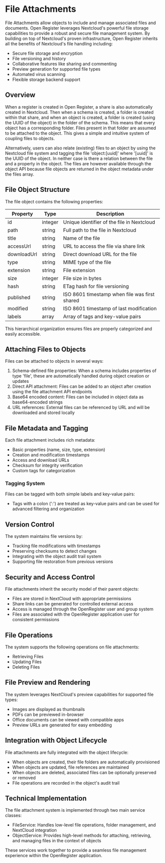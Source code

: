 # File Attachments

File Attachments allow objects to include and manage associated files and documents. Open Register leverages Nextcloud's powerful file storage capabilities to provide a robust and secure file management system. By building on top of Nextcloud's proven infrastructure, Open Register inherits all the benefits of Nextcloud's file handling including:

- Secure file storage and encryption
- File versioning and history
- Collaborative features like sharing and commenting
- Preview generation for supported file types
- Automated virus scanning
- Flexible storage backend support

## Overview

When a register is created in Open Register, a share is also automatically created in Nextcloud. Then when a schema is created, a folder is created within that share, and when an object is created, a folder is created (using the UUID of the object) in the folder of the schema. This means that every object has a corresponding folder. Files present in that folder are assumed to be attached to the object. This gives a simple and intuitive system of coupling files to objects.

Alternatively, users can also relate (existing) files to an object by using the Nextcloud file system and tagging the file 'object:[uuid]' where '[uuid]' is the UUID of the object. In neither case is there a relation between the file and a property in the object. The files are however available through the object API because file objects are returned in the object metadata under the files array.

## File Object Structure

The file object contains the following properties:

| Property | Type | Description |
|----------|------|-------------|
| id | integer | Unique identifier of the file in Nextcloud |
| path | string | Full path to the file in Nextcloud |
| title | string | Name of the file |
| accessUrl | string | URL to access the file via share link |
| downloadUrl | string | Direct download URL for the file |
| type | string | MIME type of the file |
| extension | string | File extension |
| size | integer | File size in bytes |
| hash | string | ETag hash for file versioning |
| published | string | ISO 8601 timestamp when file was first shared |
| modified | string | ISO 8601 timestamp of last modification |
| labels | array | Array of tags and key-value pairs |

This hierarchical organization ensures files are properly categorized and easily accessible.

## Attaching Files to Objects

Files can be attached to objects in several ways:

1. Schema-defined file properties: When a schema includes properties of type 'file', these are automatically handled during object creation or updates
2. Direct API attachment: Files can be added to an object after creation using the file attachment API endpoints
3. Base64 encoded content: Files can be included in object data as base64-encoded strings
4. URL references: External files can be referenced by URL and will be downloaded and stored locally

## File Metadata and Tagging

Each file attachment includes rich metadata:

- Basic properties (name, size, type, extension)
- Creation and modification timestamps
- Access and download URLs
- Checksum for integrity verification
- Custom tags for categorization

### Tagging System

Files can be tagged with both simple labels and key-value pairs:
- Tags with a colon (':') are treated as key-value pairs and can be used for advanced filtering and organization

## Version Control

The system maintains file versions by:

- Tracking file modifications with timestamps
- Preserving checksums to detect changes
- Integrating with the object audit trail system
- Supporting file restoration from previous versions

## Security and Access Control

File attachments inherit the security model of their parent objects:

- Files are stored in NextCloud with appropriate permissions
- Share links can be generated for controlled external access
- Access is managed through the OpenRegister user and group system
- Files are associated with the OpenRegister application user for consistent permissions

## File Operations

The system supports the following operations on file attachments:

- Retrieving Files
- Updating Files
- Deleting Files

## File Preview and Rendering

The system leverages NextCloud's preview capabilities for supported file types:

- Images are displayed as thumbnails
- PDFs can be previewed in-browser
- Office documents can be viewed with compatible apps
- Preview URLs are generated for easy embedding

## Integration with Object Lifecycle

File attachments are fully integrated with the object lifecycle:

- When objects are created, their file folders are automatically provisioned
- When objects are updated, file references are maintained
- When objects are deleted, associated files can be optionally preserved or removed
- File operations are recorded in the object's audit trail

## Technical Implementation

The file attachment system is implemented through two main service classes:

- FileService: Handles low-level file operations, folder management, and NextCloud integration
- ObjectService: Provides high-level methods for attaching, retrieving, and managing files in the context of objects

These services work together to provide a seamless file management experience within the OpenRegister application.
